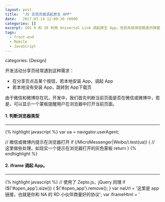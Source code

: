 ```yaml
---
layout: post
title:  "JS 实现页面调起原生 APP"
date:   2017-03-14 12:00:30 +0800
categories: []
excerpt: IOS 9 和 10 利用 Universal Link 调起原生 App，告别系统体验极差的弹窗。其它版本 IOS 和安卓利用 iframe 调起 App。
tags:
  - front-end
  - Mobile
  - JavaScript
---
```


categories: [Design]

开发活动分享页经常遇到这种需求：

* 在分享页点击某个按钮，若本地安装 App，调起 App
* 若本地没有安装 App，跳转到 App下载页

由于微信和微博存在坑，开发中，我们首先判断当前页面是否在微信或微博中，若是，可以显示一个蒙板提醒用户在浏览器中打开当前页面。

#### 1. 判断浏览器类型

---

{% highlight javascript %}
var ua = navigator.userAgent;

// 微信或微博内提示在浏览器打开
if (/MicroMessenger|Weibo/i.test(ua)) {
    // 这里做些处理，如现实一个提示在浏览器打开的灰色蒙板
	return
}
{% endhighlight %}

#### 2. iframe 调起 App。

---

{% highlight javascript %}
// 使用了 Zepto.js，jQuery 同理
if ($('#open_app').size()) {
    $('#open_app').remove();
}
var naUrl = '这里是 app 链接，也就是你和 NA 的 RD 小伙伴商量好的协议';
var iframeHtml = '<iframe src="' + naUrl + '" id="open_app" width="0" height="0" style="border: 0;display: none;"/>';
$(document.body).append(iframeHtml);
{% endhighlight %}

#### 3. 判断本地是否安装 App

---

若 iframe 没有成功调起 App，则表示本地没有安装 App，那么此时页面跳转到 App 的下载页面。

{% highlight javascript %}
 var startTime = new Date().getTime();
 var delayDownload = setTimeout(function() {
	// 做一下延迟
	if (new Date().getTime() - startTime < 2000) {
        var isIos = (/iphone|ipad|ipod/i).test(ua);
		var url = isIos? '这里是你的 App 在 Appstore 中的下载链接' : '这里是你的 App 安卓的下载地址';
        window.location.href = url;
    }
}, 1000);
{% endhighlight %}

#### 4. IOS 9 和 10 利用 Universal Link 调起 App

---

在 IOS 9 和 10 中，无法利用 iframe 调起 App，可以使用`location.href`直接跳转 App，但会出现两个问题：1. 当本地有 App 时，Safari 弹出`是否打开 App`的弹窗，当用户两次选择`取消`时，页面会跳转到苹果官网。2. 当本地无 App 时，Safari 会弹出`无效的链接`的弹窗，然后才会弹出`是否打开 Appstore`的弹窗，体验非常不好。因此，我们使用 Universal Link 来调起 App。

> ###### Universal Link 是什么？
> 简单地说就是通过一个 https 的链接，完成从浏览器直接跳转到 App 或者在没安装 App 的情况下跳转到指定页面。没有是否要进入 App 的弹窗，没有微信客户端限制跳转。

NA 端如何实现 Universal Link，可以[查看这里](http://www.cocoachina.com/ios/20150902/13321.html)。当你的 NA 小伙伴已经开发好后，就可以直接使用相应的协议啦。

{% highlight javascript %}
if (/iPhone OS 9|iPhone OS 10/i.test(ua)) {
    window.location.href = '这里是你和 NA 小伙伴商量好的协议';
	return;
}
{% endhighlight %}

#### 5. 切换到后台后的相关处理

---

当浏览器切换到后台后，我们需要清除代码中的延迟下载，以防当我们再一次返回页面后，页面跳转到 App 下载地址。

{% highlight javascript %}
document.addEventListener("visibilitychange", callAppSuccess);
document.addEventListener("webkitvisibilitychange", callAppSuccess);
document.addEventListener("msvisibilitychange", callAppSuccess);
document.addEventListener("blur", callAppSuccess);

function callAppSuccess () {
    if(delayDownload) {
        clearTimeout(delayDownload);
    }
}
{% endhighlight %}

以上就是实现 Web 调起 App 的整个过程，正式的代码需要调整顺序，比如先做 IOS 9 和 10 的处理，这里就不赘述了。
